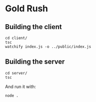 # Gold Rush

## Building the client

    cd client/
    tsc
    watchify index.js -o ../public/index.js

## Building the server
    
    cd server/
    tsc

And run it with:

    node .
